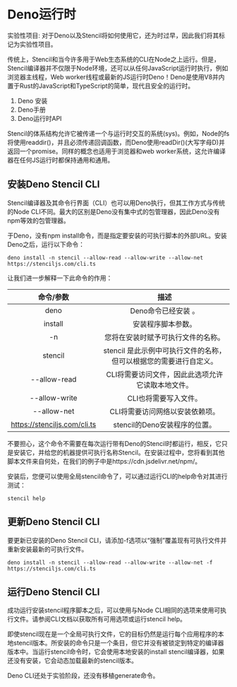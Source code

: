 <!--
 * @Date: 2021-01-21 12:01:43
 * @LastEditors: dongfb
 * @LastEditTime: 2021-01-21 12:14:39
-->

# Deno运行时

实验性项目: 对于Deno以及Stencil将如何使用它，还为时过早，因此我们将其标记为实验性项目。

传统上，Stencil和当今许多用于Web生态系统的CLI在Node之上运行。但是，Stencil编译器并不仅限于Node环境，还可以从任何JavaScript运行时执行，例如浏览器主线程，Web worker线程或最新的JS运行时Deno！Deno是使用V8并内置于Rust的JavaScript和TypeScript的简单，现代且安全的运行时。

1. Deno 安装
2. Deno手册
3. Deno运行时API

Stencil的体系结构允许它被传递一个与运行时交互的系统(sys)。例如，Node的fs将使用readdir()，并且必须传递回调函数，而Deno使用readDir()(大写字母D)并返回一个promise。同样的概念也适用于浏览器和web worker系统，这允许编译器在任何JS运行时都保持通用和通用。

## 安装Deno Stencil CLI

Stencil编译器及其命令行界面（CLI）也可以用Deno执行，但其工作方式与传统的Node CLI不同。最大的区别是Deno没有集中式的包管理器，因此Deno没有npm等效的包管理器。

于Deno，没有npm install命令，而是指定要安装的可执行脚本的外部URL。安装Deno之后，运行以下命令：

```
deno install -n stencil --allow-read --allow-write --allow-net https://stenciljs.com/cli.ts
```

让我们进一步解释一下此命令的作用：


|   命令/参数     |     描述 |   
| :----:          | :----:   | 
| deno            |Deno命令已经安装 。    | 
| install         |  安装程序脚本参数。| 
| -n              | 您将在安装时赋予可执行文件的名称。| 
| stencil         | stencil 是此示例中可执行文件的名称，但可以根据您的需要进行自定义。| 
| --allow-read    |CLI将需要访问文件，因此此选项允许它读取本地文件。| 
| --allow-write   |	CLI也将需要写入文件。| 
| --allow-net     |CLI将需要访问网络以安装依赖项。| 
| https://stenciljs.com/cli.ts     | stencil的Deno安装程序的位置。  | 

不要担心，这个命令不需要在每次运行带有Deno的Stencil时都运行，相反，它只是安装它，并给您的机器提供可执行名称Stencil。在安装过程中，您将看到其他脚本文件来自何处，在我们的例子中是https://cdn.jsdelivr.net/npm/。

安装后，您便可以使用全局stencil命令了，可以通过运行CLI的help命令对其进行测试：

```
stencil help
```

## 更新Deno Stencil CLI

要更新已安装的Deno Stencil CLI，请添加-f选项以“强制”覆盖现有可执行文件并重新安装最新的可执行文件。

```
deno install -n stencil --allow-read --allow-write --allow-net -f https://stenciljs.com/cli.ts
```

## 运行Deno Stencil CLI

成功运行安装stencil程序脚本之后，可以使用与Node CLI相同的选项来使用可执行文件。请参阅CLI文档以获取所有可用选项或运行stencil help。

即使stencil现在是一个全局可执行文件，它的目标仍然是运行每个应用程序的本地stencil版本。所安装的命令只是一个条目，但它并没有被锁定到特定的编译器版本中。当运行stencil命令时，它会使用本地安装的install stencil编译器，如果还没有安装，它会动态加载最新的stencil版本。

Deno CLI还处于实验阶段，还没有移植generate命令。
